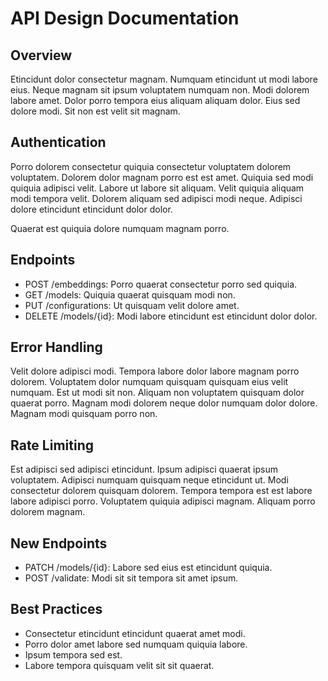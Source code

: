 # API Design Documentation


## Overview
Etincidunt dolor consectetur magnam. Numquam etincidunt ut modi labore eius. Neque magnam sit ipsum voluptatem numquam non. Modi dolorem labore amet. Dolor porro tempora eius aliquam aliquam dolor. Eius sed dolore modi. Sit non est velit sit magnam.

## Authentication
Porro dolorem consectetur quiquia consectetur voluptatem dolorem voluptatem. Dolorem dolor magnam porro est est amet. Quiquia sed modi quiquia adipisci velit. Labore ut labore sit aliquam. Velit quiquia aliquam modi tempora velit. Dolorem aliquam sed adipisci modi neque. Adipisci dolore etincidunt etincidunt dolor dolor.

Quaerat est quiquia dolore numquam magnam porro.

## Endpoints
- POST /embeddings: Porro quaerat consectetur porro sed quiquia.
- GET /models: Quiquia quaerat quisquam modi non.
- PUT /configurations: Ut quisquam velit dolore amet.
- DELETE /models/{id}: Modi labore etincidunt est etincidunt dolor dolor.

## Error Handling
Velit dolore adipisci modi. Tempora labore dolor labore magnam porro dolorem. Voluptatem dolor numquam quisquam quisquam eius velit numquam. Est ut modi sit non. Aliquam non voluptatem quisquam dolor quaerat porro. Magnam modi dolorem neque dolor numquam dolor dolore. Magnam modi quisquam porro non.

## Rate Limiting
Est adipisci sed adipisci etincidunt. Ipsum adipisci quaerat ipsum voluptatem. Adipisci numquam quisquam neque etincidunt ut. Modi consectetur dolorem quisquam dolorem. Tempora tempora est est labore labore adipisci porro. Voluptatem quiquia adipisci magnam. Aliquam porro dolorem magnam.

## New Endpoints
- PATCH /models/{id}: Labore sed eius est etincidunt quiquia.
- POST /validate: Modi sit sit tempora sit amet ipsum.

## Best Practices
- Consectetur etincidunt etincidunt quaerat amet modi.
- Porro dolor amet labore sed numquam quiquia labore.
- Ipsum tempora sed est.
- Labore tempora quisquam velit sit sit quaerat.